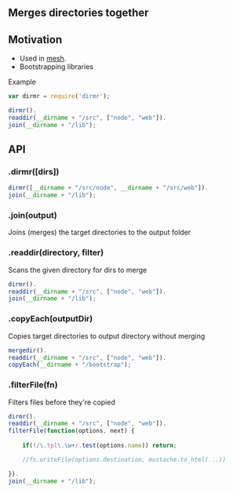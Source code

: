 ## Merges directories together

## Motivation

- Used in [mesh](/crcn/mesh).
- Bootstrapping libraries
 

 Example

```javascript
var dirmr = require('dirmr');

dirmr().
readdir(__dirname + "/src", ["node", "web"]).
join(__dirname + "/lib");


```


## API


### .dirmr([dirs])


```javascript
dirmr([__dirname + "/src/node", __dirname + "/src/web"]).
join(__dirname + "/lib");
```

### .join(output)

Joins (merges) the target directories to the output folder

### .readdir(directory, filter)

Scans the given directory for dirs to merge

```javascript
dirmr().
readdir(__dirname + "/src", ["node", "web"]).
join(__dirname + "/lib");
```


### .copyEach(outputDir)

Copies target directories to output directory without merging

```javascript
mergedir().
readdir(__dirname + "/src", ["node", "web"]).
copyEach(__dirname + "/bootstrap");
```

### .filterFile(fn)

Filters files before they're copied

```javascript
dirmr().
readdir(__dirname + "/src", ["node", "web"]).
filterFile(function(options, next) {
	
	if(!/\.tpl\.\w+/.test(options.name)) return;

	//fs.writeFile(options.destination, mustache.to_html(...))

}).
join(__dirname + "/lib");
```


